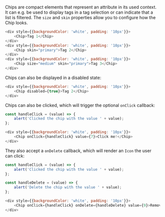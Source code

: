Chips are compact elements that represent an attribute in its used context. It can e.g. be used to display tags in a tag
selection or can indicate that a list is filtered. The `size` and `skin` properties allow you to configure how the Chip
looks.

```javascript
<div style={{backgroundColor: 'white', padding: '10px'}}>
    <Chip>Tag 1</Chip>
</div>
<div style={{backgroundColor: 'white', padding: '10px'}}>
    <Chip skin="primary">Tag 2</Chip>
</div>
<div style={{backgroundColor: 'white', padding: '10px'}}>
    <Chip size="medium" skin="primary">Tag 3</Chip>
</div>
```

Chips can also be displayed in a disabled state:

```javascript
<div style={{backgroundColor: 'white', padding: '10px'}}>
    <Chip disabled={true}>Tag 2</Chip>
</div>
```

Chips can also be clicked, which will trigger the optional `onClick` callback:

```javascript
const handleClick = (value) => {
    alert('Clicked the chip with the value ' + value);
};

<div style={{backgroundColor: 'white', padding: '10px'}}>
    <Chip onClick={handleClick} value={7}>Click me!</Chip>
</div>
```

They also accept a `onDelete` callback, which will render an `Icon` the user can click:

```javascript
const handleClick = (value) => {
    alert('Clicked the chip with the value ' + value);
};

const handleDelete = (value) => {
    alert('Delete the chip with the value ' + value);
};

<div style={{backgroundColor: 'white', padding: '10px'}}>
    <Chip onClick={handleClick} onDelete={handleDelete} value={9}>Remove me!</Chip>
</div>
```
